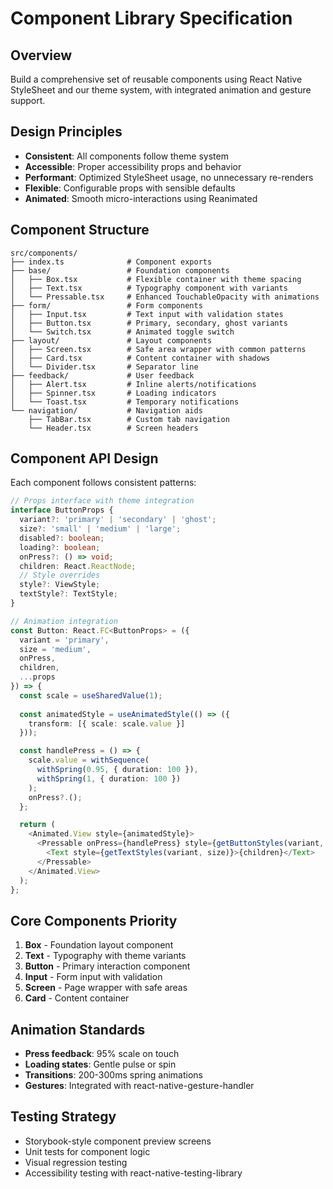 # Component Library Specification

## Overview
Build a comprehensive set of reusable components using React Native StyleSheet and our theme system, with integrated animation and gesture support.

## Design Principles
- **Consistent**: All components follow theme system
- **Accessible**: Proper accessibility props and behavior
- **Performant**: Optimized StyleSheet usage, no unnecessary re-renders
- **Flexible**: Configurable props with sensible defaults
- **Animated**: Smooth micro-interactions using Reanimated

## Component Structure
```
src/components/
├── index.ts              # Component exports
├── base/                 # Foundation components
│   ├── Box.tsx           # Flexible container with theme spacing
│   ├── Text.tsx          # Typography component with variants
│   └── Pressable.tsx     # Enhanced TouchableOpacity with animations
├── form/                 # Form components
│   ├── Input.tsx         # Text input with validation states
│   ├── Button.tsx        # Primary, secondary, ghost variants
│   └── Switch.tsx        # Animated toggle switch
├── layout/               # Layout components
│   ├── Screen.tsx        # Safe area wrapper with common patterns
│   ├── Card.tsx          # Content container with shadows
│   └── Divider.tsx       # Separator line
├── feedback/             # User feedback
│   ├── Alert.tsx         # Inline alerts/notifications
│   ├── Spinner.tsx       # Loading indicators
│   └── Toast.tsx         # Temporary notifications
└── navigation/           # Navigation aids
    ├── TabBar.tsx        # Custom tab navigation
    └── Header.tsx        # Screen headers
```

## Component API Design
Each component follows consistent patterns:

```typescript
// Props interface with theme integration
interface ButtonProps {
  variant?: 'primary' | 'secondary' | 'ghost';
  size?: 'small' | 'medium' | 'large';
  disabled?: boolean;
  loading?: boolean;
  onPress?: () => void;
  children: React.ReactNode;
  // Style overrides
  style?: ViewStyle;
  textStyle?: TextStyle;
}

// Animation integration
const Button: React.FC<ButtonProps> = ({ 
  variant = 'primary', 
  size = 'medium',
  onPress,
  children,
  ...props 
}) => {
  const scale = useSharedValue(1);
  
  const animatedStyle = useAnimatedStyle(() => ({
    transform: [{ scale: scale.value }]
  }));

  const handlePress = () => {
    scale.value = withSequence(
      withSpring(0.95, { duration: 100 }),
      withSpring(1, { duration: 100 })
    );
    onPress?.();
  };

  return (
    <Animated.View style={animatedStyle}>
      <Pressable onPress={handlePress} style={getButtonStyles(variant, size)}>
        <Text style={getTextStyles(variant, size)}>{children}</Text>
      </Pressable>
    </Animated.View>
  );
};
```

## Core Components Priority
1. **Box** - Foundation layout component
2. **Text** - Typography with theme variants
3. **Button** - Primary interaction component
4. **Input** - Form input with validation
5. **Screen** - Page wrapper with safe areas
6. **Card** - Content container

## Animation Standards
- **Press feedback**: 95% scale on touch
- **Loading states**: Gentle pulse or spin
- **Transitions**: 200-300ms spring animations
- **Gestures**: Integrated with react-native-gesture-handler

## Testing Strategy
- Storybook-style component preview screens
- Unit tests for component logic
- Visual regression testing
- Accessibility testing with react-native-testing-library